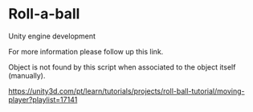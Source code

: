 # Roll-a-ball
Unity engine development

For more information please follow up this link.

Object is not found by this script when associated to the object itself (manually).

https://unity3d.com/pt/learn/tutorials/projects/roll-ball-tutorial/moving-player?playlist=17141
